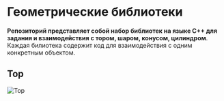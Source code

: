 # Геометрические библиотеки
**Репозиторий представляет собой набор библиотек на языке C++ для задания и взаимодействия с тором, шаром, конусом, цилиндром**.
Каждая билиотека содержит код для взаимодействия с одним конкретным объектом.
## Тор
![Тор](https://upload.wikimedia.org/wikipedia/commons/5/54/Torus_cycles.png)

